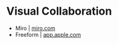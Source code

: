 # Visual Collaboration

* Miro | [miro.com](https://miro.com/)
* Freeform | [app.apple.com](https://apps.apple.com/us/app/freeform/id6443742539)
